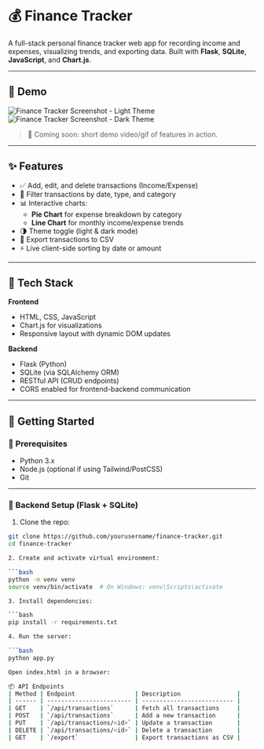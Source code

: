# 💰 Finance Tracker

A full-stack personal finance tracker web app for recording income and expenses, visualizing trends, and exporting data. Built with **Flask**, **SQLite**, **JavaScript**, and **Chart.js**.

---

## 📸 Demo

![Finance Tracker Screenshot - Light Theme](screenshots/light-theme.png)
![Finance Tracker Screenshot - Dark Theme](screenshots/dark-theme.png)

> 🎥 Coming soon: short demo video/gif of features in action.

---

## ✨ Features

- ✅ Add, edit, and delete transactions (Income/Expense)
- 📅 Filter transactions by date, type, and category
- 📊 Interactive charts:
  - **Pie Chart** for expense breakdown by category
  - **Line Chart** for monthly income/expense trends
- 🌗 Theme toggle (light & dark mode)
- 📁 Export transactions to CSV
- ⚡ Live client-side sorting by date or amount

---

## 🧰 Tech Stack

**Frontend**

- HTML, CSS, JavaScript
- Chart.js for visualizations
- Responsive layout with dynamic DOM updates

**Backend**

- Flask (Python)
- SQLite (via SQLAlchemy ORM)
- RESTful API (CRUD endpoints)
- CORS enabled for frontend-backend communication

---

## 🚀 Getting Started

### 🔧 Prerequisites

- Python 3.x
- Node.js (optional if using Tailwind/PostCSS)
- Git

---

### 🐍 Backend Setup (Flask + SQLite)

1. Clone the repo:

````bash
git clone https://github.com/yourusername/finance-tracker.git
cd finance-tracker

2. Create and activate virtual environment:

```bash
python -m venv venv
source venv/bin/activate  # On Windows: venv\Scripts\activate

3. Install dependencies:

```bash
pip install -r requirements.txt

4. Run the server:

```bash
python app.py

Open index.html in a browser:

📦 API Endpoints
| Method | Endpoint                 | Description                |
| ------ | ------------------------ | -------------------------- |
| GET    | `/api/transactions`      | Fetch all transactions     |
| POST   | `/api/transactions`      | Add a new transaction      |
| PUT    | `/api/transactions/<id>` | Update a transaction       |
| DELETE | `/api/transactions/<id>` | Delete a transaction       |
| GET    | `/export`                | Export transactions as CSV |
````

